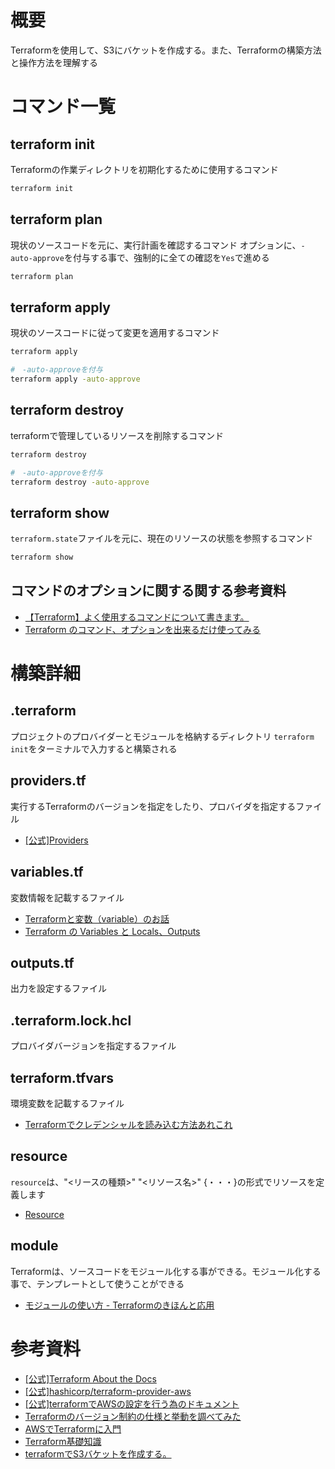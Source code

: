 # 概要
Terraformを使用して、S3にバケットを作成する。また、Terraformの構築方法と操作方法を理解する

# コマンド一覧

## terraform init
Terraformの作業ディレクトリを初期化するために使用するコマンド
```sh
terraform init
```

## terraform plan
現状のソースコードを元に、実行計画を確認するコマンド
オプションに、`-auto-approve`を付与する事で、強制的に全ての確認を`Yes`で進める
```sh
terraform plan
```

## terraform apply
現状のソースコードに従って変更を適用するコマンド
```sh
terraform apply

#　-auto-approveを付与
terraform apply -auto-approve
```

## terraform destroy
terraformで管理しているリソースを削除するコマンド

```sh
terraform destroy

#　-auto-approveを付与
terraform destroy -auto-approve
```

## terraform show
`terraform.state`ファイルを元に、現在のリソースの状態を参照するコマンド
```sh
terraform show
```

## コマンドのオプションに関する関する参考資料
- [【Terraform】よく使用するコマンドについて書きます。](https://qiita.com/masato930/items/7db361ad875b778a456a)
- [Terraform のコマンド、オプションを出来るだけ使ってみる](https://qiita.com/takkii1010/items/082c0854fd41bc0b26c3)

# 構築詳細

## .terraform
プロジェクトのプロバイダーとモジュールを格納するディレクトリ
`terraform init`をターミナルで入力すると構築される

## providers.tf
実行するTerraformのバージョンを指定をしたり、プロバイダを指定するファイル

- [[公式]Providers](https://developer.hashicorp.com/terraform/language/providers)

## variables.tf
変数情報を記載するファイル

- [Terraformと変数（variable）のお話](https://capsulecloud.io/terraform-variable)
- [Terraform の Variables と Locals、Outputs](https://tellme.tokyo/post/2022/06/15/terraform-variables-is-api/)

## outputs.tf
出力を設定するファイル

## .terraform.lock.hcl
プロバイダバージョンを指定するファイル

## terraform.tfvars
環境変数を記載するファイル

- [Terraformでクレデンシャルを読み込む方法あれこれ](https://qiita.com/Hikosaburou/items/1d3765d85d5398e3763f)

## resource
`resource`は、"<リースの種類>" "<リソース名>" {・・・}の形式でリソースを定義します

- [Resource](https://tama-shira.github.io/note/terraform/terraform-03-resorce/)

## module
Terraformは、ソースコードをモジュール化する事ができる。モジュール化する事で、テンプレートとして使うことができる

- [モジュールの使い方 - Terraformのきほんと応用](https://zenn.dev/sway/articles/terraform_biginner_modules)

# 参考資料
- [[公式]Terraform About the Docs](https://developer.hashicorp.com/terraform/docs)
- [[公式]hashicorp/terraform-provider-aws](https://registry.terraform.io/providers/hashicorp/aws/latest)
- [[公式]terraformでAWSの設定を行う為のドキュメント](https://registry.terraform.io/providers/hashicorp/aws/latest/docs)
- [Terraformのバージョン制約の仕様と挙動を調べてみた](https://dev.classmethod.jp/articles/about-terraform-version-required-constraints/)
- [AWSでTerraformに入門](https://dev.classmethod.jp/articles/terraform-getting-started-with-aws/)
- [Terraform基礎知識](https://qiita.com/nkmk1215/items/380bc6eda76ce4de6744)
- [terraformでS3バケットを作成する。](https://tech.teshiblog.com/aws/terraform/terraform-create-simple-s3/)
